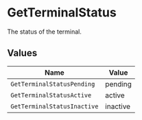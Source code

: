 # GetTerminalStatus

The status of the terminal.


## Values

| Name                        | Value                       |
| --------------------------- | --------------------------- |
| `GetTerminalStatusPending`  | pending                     |
| `GetTerminalStatusActive`   | active                      |
| `GetTerminalStatusInactive` | inactive                    |